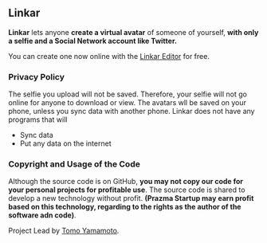 ## Linkar

**Linkar** lets anyone **create a virtual avatar** of someone of yourself, **with only a selfie and a Social Network account like Twitter.**

You can create one now online with the [Linkar Editor](https://prazma.github.io/linkar/program) for free.

### Privacy Policy

The selfie you upload will not be saved. Therefore, your selfie will not go online for anyone to download or view. The avatars wll be saved on your phone, unless you sync data with another phone. Linkar does not have any programs that will

- Sync data
- Put any data on the internet

### Copyright and Usage of the Code

Although the source code is on GitHub, **you may not copy our code for your personal projects for profitable use**. The source code is shared to develop a new technology without profit. **(Prazma Startup may earn profit based on this technology, regarding to the rights as the author of the software adn code)**.



Project Lead by [Tomo Yamamoto](https://github.com/prazma).
